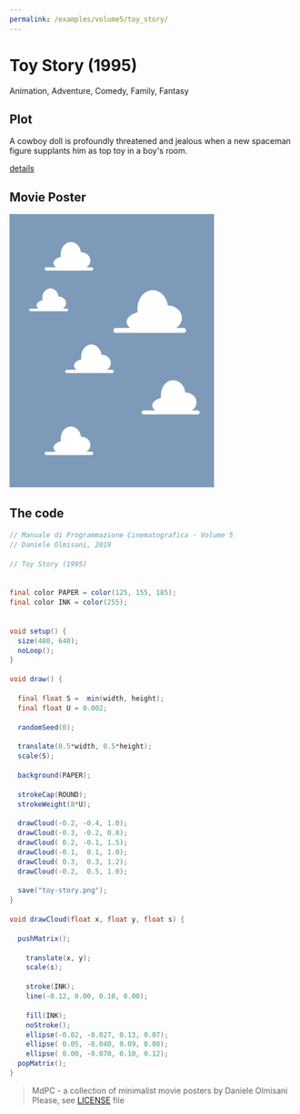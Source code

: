 ```yaml
---
permalink: /examples/volume5/toy_story/
---
```

# Toy Story (1995)

Animation, Adventure, Comedy, Family, Fantasy

## Plot
A cowboy doll is profoundly threatened and jealous when a new spaceman figure supplants him as top toy in a boy's room.

[details](https://www.imdb.com/title/tt0114709/)

## Movie Poster
<img src="toy-story.png"  width="360px" title="Toy Story">


## The code
```java
// Manuale di Programmazione Cinematografica - Volume 5
// Daniele Olmisani, 2019

// Toy Story (1995)


final color PAPER = color(125, 155, 185);
final color INK = color(255);


void setup() {
  size(480, 640);
  noLoop();
}

void draw() {
  
  final float S =  min(width, height);
  final float U = 0.002;
  
  randomSeed(0);
  
  translate(0.5*width, 0.5*height);
  scale(S);
  
  background(PAPER);
  
  strokeCap(ROUND);
  strokeWeight(8*U);
  
  drawCloud(-0.2, -0.4, 1.0);
  drawCloud(-0.3, -0.2, 0.8);
  drawCloud( 0.2, -0.1, 1.5);
  drawCloud(-0.1,  0.1, 1.0);
  drawCloud( 0.3,  0.3, 1.2);
  drawCloud(-0.2,  0.5, 1.0);
  
  save("toy-story.png");
}

void drawCloud(float x, float y, float s) {
  
  pushMatrix();
  
    translate(x, y);
    scale(s);
  
    stroke(INK);
    line(-0.12, 0.00, 0.10, 0.00);
    
    fill(INK);
    noStroke();
    ellipse(-0.02, -0.027, 0.13, 0.07);
    ellipse( 0.05, -0.040, 0.09, 0.08);
    ellipse( 0.00, -0.070, 0.10, 0.12);
  popMatrix();
}

```

> MdPC - a collection of minimalist movie posters
> by Daniele Olmisani
> Please, see [LICENSE](../../LICENSE) file
